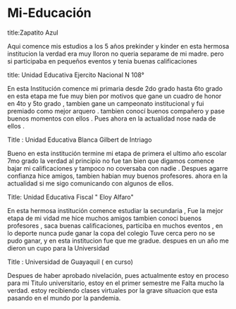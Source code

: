 # Mi-Educación 
title:Zapatito Azul

Aqui comence mis estudios a los 5 años  prekinder y kinder  en esta hermosa institucion  la verdad era muy lloron  no queria separame de mi madre.
pero si participaba en pequeños eventos y tenia buenas calificaciones

title: Unidad Educativa  Ejercito Nacional N 108°

En esta Institución comence mi primaria desde 2do grado hasta 6to grado  en esta etapa me fue muy bien  por motivos  que gane un cuadro de honor en 4to y 5to grado , tambien gane un campeonato institucional  y fui premiado como mejor arquero . tambien conocí buenos compañero  y  pase buenos momentos con ellos . Pues ahora en la actualidad  nose nada de ellos .

Title : Unidad Educativa Blanca Gilbert de Intriago

Bueno  en esta institución termine mi etapa de primera  el ultimo año escolar 7mo grado  la verdad al principio no fue tan bien que digamos comence bajar  mi calificaciones y tampoco no coversaba con nadie .  Despues  agarre confianza  hice amigos, tambien habian muy buenos profesores. ahora en la actualidad si me sigo comunicando con algunos de ellos.

Title: Unidad  Educativa  Fiscal " Eloy Alfaro"

En esta hermosa institución  comence estudiar  la secundaria , Fue la mejor etapa de mi vidad me hice muchos amigos tambien conoci buenos profesores , saca buenas calificaciones, particiba en muchos eventos , en lo deporte nunca pude ganar la copa del colegio  Tuve cerca pero no se pudo ganar, y en esta institucion fue que me gradue. despues en un año me dieron un cupo para la Universidad

Title : Universidad  de  Guayaquil ( en curso)

Despues de haber  aprobado nivelación, pues actualmente estoy  en proceso para mi Titulo universitario, estoy en el primer semestre me Falta mucho la verdad. estoy recibiendo clases virtuales por la grave situacion que esta pasando en el mundo por la pandemia.


